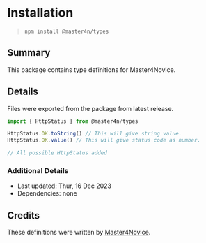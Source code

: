 # Installation

> `npm install @master4n/types`

## Summary

This package contains type definitions for Master4Novice.

## Details

Files were exported from the package from latest release.

````ts
import { HttpStatus } from @master4n/types

HttpStatus.OK.toString() // This will give string value.
HttpStatus.OK.value() // This will give status code as number.

// All possible HttpStatus added
````

### Additional Details

* Last updated: Thur, 16 Dec 2023
* Dependencies: none

## Credits

These definitions were written by [Master4Novice](https://github.com/Master4Novice).

